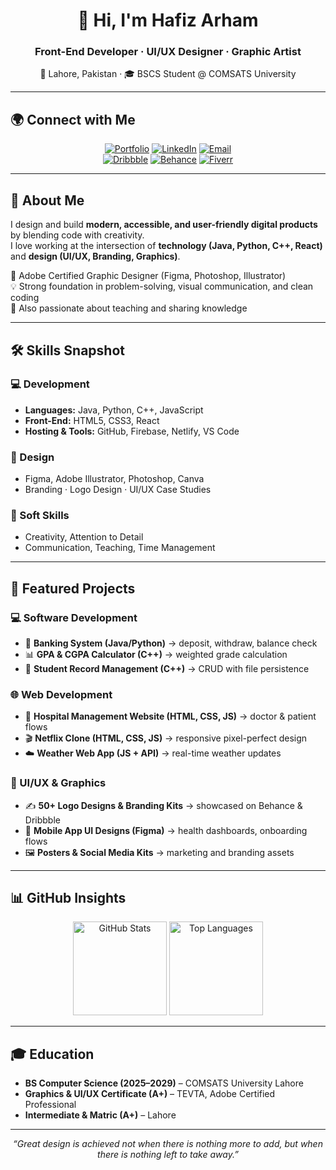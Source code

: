 <h1 align="center">👋 Hi, I'm Hafiz Arham</h1>
<h3 align="center">Front-End Developer · UI/UX Designer · Graphic Artist</h3>
<p align="center">📍 Lahore, Pakistan · 🎓 BSCS Student @ COMSATS University</p>

---

## 🌍 Connect with Me
<p align="center">
  <a href="https://harham.netlify.app"><img src="https://img.shields.io/badge/Portfolio-View-1E90FF?style=for-the-badge&logo=google-chrome&logoColor=white" alt="Portfolio"/></a>
  <a href="https://www.linkedin.com/in/harham"><img src="https://img.shields.io/badge/LinkedIn-Connect-0A66C2?style=for-the-badge&logo=linkedin&logoColor=white" alt="LinkedIn"/></a>
  <a href="mailto:hafizarhammujahid71@gmail.com"><img src="https://img.shields.io/badge/Email-Contact-D14836?style=for-the-badge&logo=gmail&logoColor=white" alt="Email"/></a>
  <br/>
  <a href="https://www.dribbble.com/Arham71"><img src="https://img.shields.io/badge/Dribbble-Arham71-FF69B4?style=for-the-badge&logo=dribbble&logoColor=white" alt="Dribbble"/></a>
  <a href="https://www.behance.net/hafizarham2"><img src="https://img.shields.io/badge/Behance-Hafiz%20Arham-1769FF?style=for-the-badge&logo=behance&logoColor=white" alt="Behance"/></a>
  <a href="https://www.fiverr.com/s/Gzqy3v3"><img src="https://img.shields.io/badge/Fiverr-Hire-1DBF73?style=for-the-badge&logo=fiverr&logoColor=white" alt="Fiverr"/></a>
</p>

---

## 🚀 About Me
I design and build **modern, accessible, and user-friendly digital products** by blending code with creativity.  
I love working at the intersection of **technology (Java, Python, C++, React)** and **design (UI/UX, Branding, Graphics)**.  

🎨 Adobe Certified Graphic Designer (Figma, Photoshop, Illustrator)  
💡 Strong foundation in problem-solving, visual communication, and clean coding  
📖 Also passionate about teaching and sharing knowledge  

---

## 🛠️ Skills Snapshot

### 💻 Development
- **Languages:** Java, Python, C++, JavaScript  
- **Front-End:** HTML5, CSS3, React  
- **Hosting & Tools:** GitHub, Firebase, Netlify, VS Code  

### 🎨 Design
- Figma, Adobe Illustrator, Photoshop, Canva  
- Branding · Logo Design · UI/UX Case Studies  

### 🤝 Soft Skills
- Creativity, Attention to Detail  
- Communication, Teaching, Time Management  

---

## 📂 Featured Projects

### 💻 Software Development
- 🏦 **Banking System (Java/Python)** → deposit, withdraw, balance check  
- 📊 **GPA & CGPA Calculator (C++)** → weighted grade calculation  
- 📁 **Student Record Management (C++)** → CRUD with file persistence  

### 🌐 Web Development
- 🏥 **Hospital Management Website (HTML, CSS, JS)** → doctor & patient flows  
- 🎬 **Netflix Clone (HTML, CSS, JS)** → responsive pixel-perfect design  
- ☁️ **Weather Web App (JS + API)** → real-time weather updates  

### 🎨 UI/UX & Graphics
- ✍️ **50+ Logo Designs & Branding Kits** → showcased on Behance & Dribbble  
- 📱 **Mobile App UI Designs (Figma)** → health dashboards, onboarding flows  
- 🖼️ **Posters & Social Media Kits** → marketing and branding assets  

---

## 📊 GitHub Insights
<p align="center">
  <img src="https://github-readme-stats.vercel.app/api?username=Arham71&show_icons=true&theme=tokyonight" height="150" alt="GitHub Stats"/>
  <img src="https://github-readme-stats.vercel.app/api/top-langs/?username=Arham71&layout=compact&theme=tokyonight" height="150" alt="Top Languages"/>
</p>

---

## 🎓 Education
- **BS Computer Science (2025–2029)** – COMSATS University Lahore  
- **Graphics & UI/UX Certificate (A+)** – TEVTA, Adobe Certified Professional  
- **Intermediate & Matric (A+)** – Lahore  

---

<p align="center"><em>“Great design is achieved not when there is nothing more to add, but when there is nothing left to take away.”</em></p>
